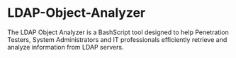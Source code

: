 # LDAP-Object-Analyzer
The LDAP Object Analyzer is a BashScript tool designed to help Penetration Testers, System Administrators and IT professionals efficiently retrieve and analyze information from LDAP servers.
